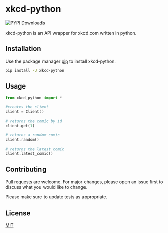 # xkcd-python

![PYPI Downloads](https://img.shields.io/pypi/dw/xkcd-python?style=for-the-badge)

xkcd-python is an API wrapper for xkcd.com written in python.

## Installation

Use the package manager [pip](https://pip.pypa.io/en/stable/) to install xkcd-python.

```bash
pip install -U xkcd-python
```

## Usage

```python
from xkcd_python import *

#creates the client
client = Client()

# returns the comic by id
client.get(1)

# returns a random comic
client.random()

# returns the latest comic
client.latest_comic()
```

## Contributing
Pull requests are welcome. For major changes, please open an issue first to discuss what you would like to change.

Please make sure to update tests as appropriate.

## License
[MIT](https://github.com/Sas2k/xkcd-python/blob/main/LICENSE)

